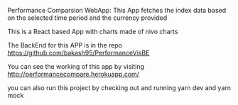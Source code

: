 Performance Comparsion WebApp:
This App fetches the index data based on the selected time period and the currency provided

This is a React based App with charts made of nivo charts

The BackEnd for this APP is in the repo https://github.com/bakash95/PerformanceVisBE

You can see the working of this app by visiting
http://performancecompare.herokuapp.com/

you can also run this project by checking out and running yarn dev and yarn mock
